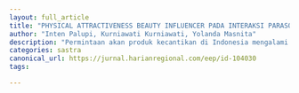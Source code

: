 ```yaml
---
layout: full_article
title: "PHYSICAL ATTRACTIVENESS BEAUTY INFLUENCER PADA INTERAKSI PARASOSIAL: APAKAH MEMPENGARUHI PURCHASE INTENTION FOLLOWER?"
author: "Inten Palupi, Kurniawati Kurniawati, Yolanda Masnita"
description: "Permintaan akan produk kecantikan di Indonesia mengalami peningkatan Hal ini akhirnya mendorong konsumen untuk mencari informasi lebih lanjut mengenai produk yang akan "
categories: sastra
canonical_url: https://jurnal.harianregional.com/eep/id-104030
tags:

---
```


<object data="{ site.url }{ site.baseurl }/_pdfs/PHYSICAL ATTRACTIVENESS BEAUTY INFLUENCER PADA INTERAKSI PARASOSIAL: APAKAH MEMPENGARUHI PURCHASE INTENTION FOLLOWER?.pdf" width="1000" height="1000" type="application/pdf"></object>
